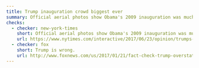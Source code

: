 ```yaml
---
title: Trump inauguration crowd biggest ever
summary: Official aerial photos show Obama's 2009 inauguration was much more heavily attended.
checks:
  - checker: new-york-times
    short: Official aerial photos show Obama's 2009 inauguration was much more heavily attended.
    url: https://www.nytimes.com/interactive/2017/06/23/opinion/trumps-lies.html
  - checker: fox
    short: Trump is wrong.
    url: http://www.foxnews.com/us/2017/01/21/fact-check-trump-overstates-crowd-size-at-inaugural.html
---
```

